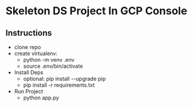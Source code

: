 # Skeleton DS Project In GCP Console

## Instructions
* clone repo 
* create virtualenv:
  * python -m venv .env
  * source .env/bin/activate
* Install Deps
  * optional: pip install --upgrade pip
  * pip install -r requirements.txt
* Run Project
  * python app.py
